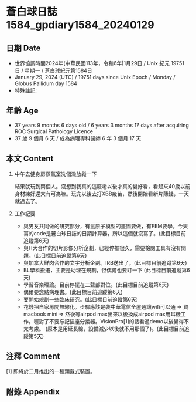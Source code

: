 [_metadata_:encoding]: - "utf-8"
[_metadata_:language]: - "zh-Hant-TW"
[_metadata_:fileformat]: - "markdown"
[_metadata_:MIME_type]: - "text/plain"
[_metadata_:markdown_version]: - "commonmark version 0.30"
[_metadata_:markdown_spec]: - "https://spec.commonmark.org/0.30/"

# 蒼白球日誌1584_gpdiary1584_20240129 #

## 日期 Date ##

* 世界協調時間2024年(中華民國113年，令和6年)1月29日 / Unix 紀元 19751 日 / 星期一 / 蒼白球紀元第1584日
* January 29, 2024 (UTC) / 19751 days since Unix Epoch / Monday / Globus Pallidum day 1584
* 特殊註記:

## 年齡 Age ##

* 37 years 9 months 6 days old / 6 years 3 months 17 days after acquiring ROC Surgical Pathology Licence
* 37 歲 9 個月 6 天 / 成為病理專科醫師 6 年 3 個月 17 天

## 本文 Content ##

1. 中午去健身房蒸氣室洗個澡放鬆一下

   結果就玩到兩個人。沒想到我真的這麼老以後才真的變好看，看起來40歲以前身材練好還大有可為嘛。玩完以後去打XBB疫苗，然後開始看新片賺錢，一天就過去了。
    
2. 工作紀要

   - 與男友共同做的研究部分，有氫原子模型的畫圖要做，有FEM要學。今天寫的code是蒼白球日誌的日期計算器，所以這個就沒寫了。(此目標目前追蹤第6天)
   - 與H大合作的切片影像分析企劃，已經停擺很久，需要檢閱工具有沒有問題。(此目標目前追蹤第6天)
   - 與加拿大鮮肉合作的文字分析企劃。IRB送出了。(此目標目前追蹤第6天)
   - BL學科搬遷，主要是助理在規劃，但偶爾也要盯一下 (此目標目前追蹤第6天)
   - 學習音樂理論。目前停擺在二聲部對位。(此目標目前追蹤第6天)
   - 偶爾要念點病理書。(此目標目前追蹤第6天)
   - 要開始規劃一些臨床研究。(此目標目前追蹤第6天)
   - 花錢把自家房間無線化。步驟應該是裝中華電信全屋通讓wifi可以通 => 買macbook mini => 然後等airpod max出來以後換成airpod max用耳機工作。喔對了不要忘記插座分接器。VisionPro[1]的話看過demo以後覺得不太考慮。 (原本是用延長線，設備減少以後就不用那個了)。(此目標目前追蹤第5天)

## 注釋 Comment ##

[1] 即將於二月推出的一種頭戴式裝置。

## 附錄 Appendix ##

